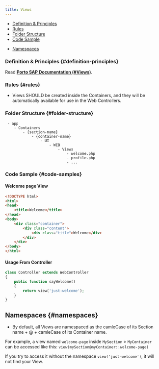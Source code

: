 ```yaml
---
title: Views
---
```


* [Definition & Principles](#definition-principles)
* [Rules](#rules)
* [Folder Structure](#folder-structure)
* [Code Sample](#code-sample)
- [Namespaces](#namespaces)

### Definition & Principles {#definition-principles}

Read [**Porto SAP Documentation (#Views)**](https://github.com/Mahmoudz/Porto#Views).

### Rules {#rules}

- Views SHOULD be created inside the Containers, and they will be automatically available for use in the Web Controllers.

### Folder Structure {#folder-structure}

```
 - app
    - Containers
        - {section-name}
            - {container-name}
                - UI
                    - WEB
                        - Views
                            - welcome.php
                            - profile.php
                            - ...
```

### Code Sample {#code-samples}

#### Welcome page View

```html
<!DOCTYPE html>
<html>
<head>
    <title>Welcome</title>
</head>
<body>
    <div class="container">
        <div class="content">
            <div class="title">Welcome</div>
        </div>
    </div>
</body>
</html>
```

#### Usage From Controller

```php
class Controller extends WebController
{
    public function sayWelcome()
    {
        return view('just-welcome');
    }
}
```

## Namespaces {#namespaces}

- By default, all Views are namespaced as the camleCase of its Section name + @ + camleCase of its Container name.

For example, a view named `welcome-page` inside `MySection` > `MyContainer` can be accessed like this: `view(mySection@myContainer::welcome-page)`

If you try to access it without the namespace `view('just-welcome')`, it will not find your View.
